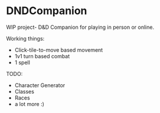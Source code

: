 # DNDCompanion

WIP project- D&D Companion for playing in person or online.

Working things:
- Click-tile-to-move based movement 
- 1v1 turn based combat 
- 1 spell

TODO:
- Character Generator
- Classes
- Races
- a lot more :)
